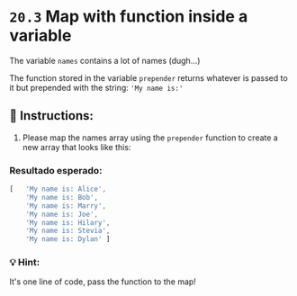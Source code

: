 # `20.3` Map with function inside a variable

The variable `names` contains a lot of names (dugh...)

The function stored in the variable `prepender` returns whatever is passed to it but prepended with the string: `'My name is:'`

## 📝 Instructions:

1. Please map the names array using the `prepender` function to create a new array that looks like this:

### Resultado esperado:

```js
[   'My name is: Alice',
    'My name is: Bob',
    'My name is: Marry',
    'My name is: Joe',
    'My name is: Hilary',
    'My name is: Stevia',
    'My name is: Dylan' ]
```


### 💡 Hint:

It's one line of code, pass the function to the map!